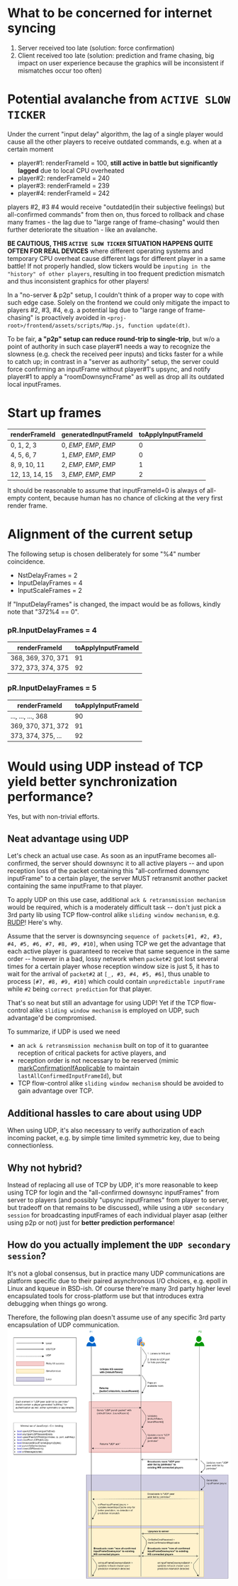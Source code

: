 # What to be concerned for internet syncing
1. Server received too late (solution: force confirmation)
2. Client received too late (solution: prediction and frame chasing, big impact on user experience because the graphics will be inconsistent if mismatches occur too often)

# Potential avalanche from `ACTIVE SLOW TICKER`
Under the current "input delay" algorithm, the lag of a single player would cause all the other players to receive outdated commands, e.g. when at a certain moment   
- player#1: renderFrameId = 100, **still active in battle but significantly lagged** due to local CPU overheated
- player#2: renderFrameId = 240
- player#3: renderFrameId = 239
- player#4: renderFrameId = 242

players #2, #3 #4 would receive "outdated(in their subjective feelings) but all-confirmed commands" from then on, thus forced to rollback and chase many frames - the lag due to "large range of frame-chasing" would then further deteriorate the situation - like an avalanche.   

**BE CAUTIOUS, THIS `ACTIVE SLOW TICKER` SITUATION HAPPENS QUITE OFTEN FOR REAL DEVICES** where different operating systems and temporary CPU overheat cause different lags for different player in a same battle! If not properly handled, slow tickers would be `inputing in the "history" of other players`, resulting in too frequent prediction mismatch and thus inconsistent graphics for other players!

In a "no-server & p2p" setup, I couldn't think of a proper way to cope with such edge case. Solely on the frontend we could only mitigate the impact to players #2, #3, #4, e.g. a potential lag due to "large range of frame-chasing" is proactively avoided in `<proj-root>/frontend/assets/scripts/Map.js, function update(dt)`. 

To be fair, **a "p2p" setup can reduce round-trip to single-trip**, but w/o a point of authority in such case player#1 needs a way to recognize the slowness (e.g. check the received peer inputs) and ticks faster for a while to catch up; in contrast in a "server as authority" setup, the server could force confirming an inputFrame without player#1's upsync, and notify player#1 to apply a "roomDownsyncFrame" as well as drop all its outdated local inputFrames. 

# Start up frames
renderFrameId      |   generatedInputFrameId    |  toApplyInputFrameId            
-------------------|----------------------------|----------------------
0, 1, 2, 3         |   0, _EMP_, _EMP_, _EMP_   |  0
4, 5, 6, 7         |   1, _EMP_, _EMP_, _EMP_   |  0
8, 9, 10, 11       |   2, _EMP_, _EMP_, _EMP_   |  1 
12, 13, 14, 15     |   3, _EMP_, _EMP_, _EMP_   |  2

It should be reasonable to assume that inputFrameId=0 is always of all-empty content, because human has no chance of clicking at the very first render frame.  

# Alignment of the current setup 
The following setup is chosen deliberately for some "%4" number coincidence.
- NstDelayFrames = 2 
- InputDelayFrames = 4
- InputScaleFrames = 2  

If "InputDelayFrames" is changed, the impact would be as follows, kindly note that "372%4 == 0".

### pR.InputDelayFrames = 4
renderFrameId             |   toApplyInputFrameId      
--------------------------|---------------------------------------------------- 
368, 369, 370, 371        |   91
372, 373, 374, 375        |   92       

### pR.InputDelayFrames = 5
renderFrameId             |   toApplyInputFrameId      
--------------------------|---------------------------------------------------- 
..., ..., ..., 368        |   90
369, 370, 371, 372        |   91
373, 374, 375, ...        |   92      

# Would using UDP instead of TCP yield better synchronization performance?
Yes, but with non-trivial efforts.

## Neat advantage using UDP 
Let's check an actual use case. As soon as an inputFrame becomes all-confirmed, the server should downsync it to all active players -- and upon reception loss of the packet containing this "all-confirmed downsync inputFrame" to a certain player, the server MUST retransmit another packet containing the same inputFrame to that player. 

To apply UDP on this use case, additional `ack & retransmission mechanism` would be required, which is a moderately difficult task -- don't just pick a 3rd party lib using TCP flow-control alike `sliding window mechanism`, e.g. [RUDP](https://www.geeksforgeeks.org/reliable-user-datagram-protocol-rudp/)! Here's why. 

Assume that the server is downsyncing `sequence of packets[#1, #2, #3, #4, #5, #6, #7, #8, #9, #10]`, when using TCP we get the advantage that each active player is guaranteed to receive that same sequence in the same order -- however in a bad, lossy network when `packet#2` got lost several times for a certain player whose reception window size is just 5, it has to wait for the arrival of `packet#2` at `[_, #3, #4, #5, #6]`, thus unable to process `[#7, #8, #9, #10]` which could contain `unpredictable inputFrame` while `#2` being `correct prediction` for that player.   

That's so neat but still an advantage for using UDP! Yet if the TCP flow-control alike `sliding window mechanism` is employed on UDP, such advantage'd be compromised. 

To summarize, if UDP is used we need 
- an `ack & retransmission mechanism` built on top of it to guarantee reception of critical packets for active players, and 
- reception order is not necessary to be reserved (mimic [markConfirmationIfApplicable](https://github.com/genxium/DelayNoMore/blob/v0.9.14/battle_srv/models/room.go#L1085) to maintain `lastAllConfirmedInputFrameId`), but 
- TCP flow-control alike `sliding window mechanism` should be avoided to gain advantage over TCP. 

## Additional hassles to care about using UDP
When using UDP, it's also necessary to verify authorization of each incoming packet, e.g. by simple time limited symmetric key, due to being connectionless.

## Why not hybrid?
Instead of replacing all use of TCP by UDP, it's more reasonable to keep using TCP for login and the "all-confirmed downsync inputFrames" from server to players (and possibly "upsync inputFrames" from player to server, but tradeoff on that remains to be discussed), while using a `UDP secondary session` for broadcasting inputFrames of each individual player asap (either using p2p or not) just for **better prediction performance**!

## How do you actually implement the `UDP secondary session`?
It's not a global consensus, but in practice many UDP communications are platform specific due to their paired asynchronous I/O choices, e.g. epoll in Linux and kqueue in BSD-ish. Of course there're many 3rd party higher level encapsulated tools for cross-platform use but that introduces extra debugging when things go wrong.

Therefore, the following plan doesn't assume use of any specific 3rd party encapsulation of UDP communication.
![UDP_secondary_session](./charts/UDPEssentials.jpg)